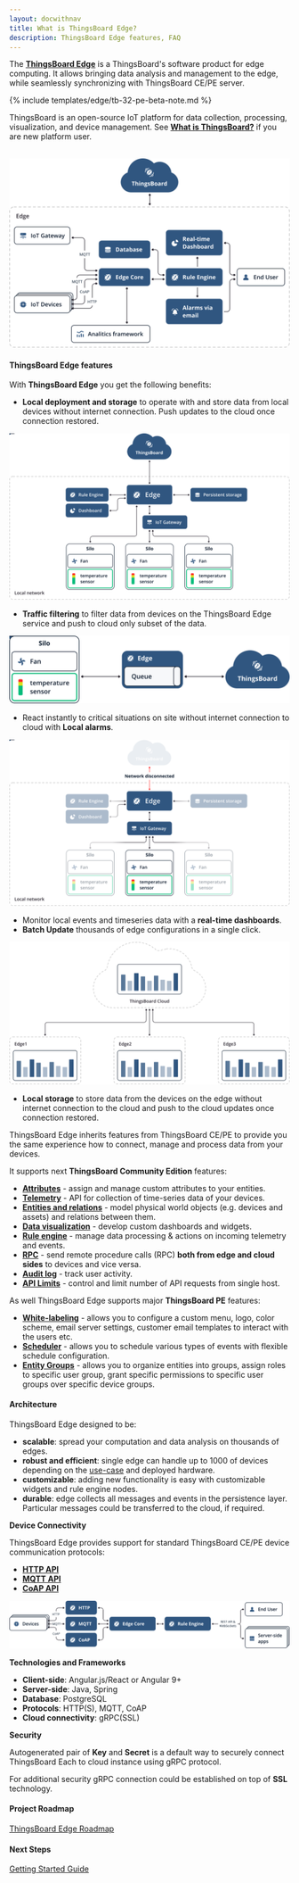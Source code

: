 ```yaml
---
layout: docwithnav
title: What is ThingsBoard Edge?
description: ThingsBoard Edge features, FAQ
---
```


The [**ThingsBoard Edge**](/products/thingsboard-edge/) is a ThingsBoard's software product for edge computing. 
It allows bringing data analysis and management to the edge, while seamlessly synchronizing with ThingsBoard CE/PE server.

{% include templates/edge/tb-32-pe-beta-note.md %}

ThingsBoard is an open-source IoT platform for data collection, processing, visualization, and device management. See [**What is ThingsBoard?**](/docs/getting-started-guides/what-is-thingsboard/) if you are new platform user.  
<br>

![image](/images/edge/overview/edge_overview.svg)

#### ThingsBoard Edge features                                                       
                                                                
With **ThingsBoard Edge** you get the following benefits:

 - **Local deployment and storage** to operate with and store data from local devices without internet connection. Push updates to the cloud once connection restored.
 
 ![image](/images/edge/overview/offline_network_.svg)

 - **Traffic filtering** to filter data from devices on the ThingsBoard Edge service and push to cloud only subset of the data.
 
  ![image](/images/edge/overview/data_filtering.svg)
 
 - React instantly to critical situations on site without internet connection to cloud with **Local alarms**.
 
  ![image](/images/edge/overview/alarm.svg)

 - Monitor local events and timeseries data with a **real-time dashboards**.
 - **Batch Update** thousands of edge configurations in a single click.
 
 ![image](/images/edge/overview/update_dashboard.svg)
 
 - **Local storage** to store data from the devices on the edge without internet connection to the cloud and push to the cloud updates once connection restored.

ThingsBoard Edge inherits features from ThingsBoard CE/PE to provide you the same experience how to connect, manage and process data from your devices.  

It supports next **ThingsBoard Community Edition** features:
 * [**Attributes**](/docs/user-guide/attributes/) - assign and manage custom attributes to your entities.
 * [**Telemetry**](/docs/user-guide/telemetry/) - API for collection of time-series data of your devices.
 * [**Entities and relations**](/docs/user-guide/entities-and-relations/) - model physical world objects (e.g. devices and assets) and relations between them.
 * [**Data visualization**](/docs/guides#AnchorIDDataVisualization) - develop custom dashboards and widgets.
 * [**Rule engine**](/docs/edge/features/edge-rule-engine/) - manage data processing & actions on incoming telemetry and events.
 * [**RPC**](/docs/user-guide/rpc/) - send remote procedure calls (RPC) **both from edge and cloud sides** to devices and vice versa.
 * [**Audit log**](/docs/user-guide/audit-log/) - track user activity.
 * [**API Limits**](/docs/user-guide/api-limits/) - control and limit number of API requests from single host.

As well ThingsBoard Edge supports major **ThingsBoard PE** features:
 * [**White-labeling**](/docs/user-guide/white-labeling/) - allows you to configure a custom menu, logo, color scheme, email server settings, customer email templates to interact with the users etc.
 * [**Scheduler**](/docs/user-guide/scheduler/) - allows you to schedule various types of events with flexible schedule configuration.
 * [**Entity Groups**](/docs/user-guide/groups/) - allows you to organize entities into groups, assign roles to specific user group, grant specific permissions to specific user groups over specific device groups.

#### Architecture

ThingsBoard Edge designed to be:

* **scalable**: spread your computation and data analysis on thousands of edges.
* **robust and efficient**: single edge can handle up to 1000 of devices depending on the [use-case](/docs/edge/use-cases/overview/) and deployed hardware.
* **customizable**: adding new functionality is easy with customizable widgets and rule engine nodes.
* **durable**: edge collects all messages and events in the persistence layer. Particular messages could be transferred to the cloud, if required.

**Device Connectivity**

ThingsBoard Edge provides support for standard ThingsBoard CE/PE device communication protocols:
* [**HTTP API**](/docs/reference/http-api/)
* [**MQTT API**](/docs/reference/mqtt-api/)
* [**CoAP API**](/docs/reference/coap-api/)

![image](/images/edge/overview/edge_architecture.svg)

**Technologies and Frameworks**

* **Client-side**: Angular.js/React or Angular 9+
* **Server-side**: Java, Spring
* **Database**: PostgreSQL
* **Protocols**: HTTP(S), MQTT, CoAP
* **Cloud connectivity**: gRPC(SSL)

**Security**

Autogenerated pair of **Key** and **Secret** is a default way to securely connect ThingsBoard Each to cloud instance using gRPC protocol. 

For additional security gRPC connection could be established on top of **SSL** technology.

#### Project Roadmap

<p><a href="/docs/edge/roadmap" class="button">ThingsBoard Edge Roadmap</a></p>

#### Next Steps

<p><a href="/docs/edge/getting-started" class="button">Getting Started Guide</a></p>